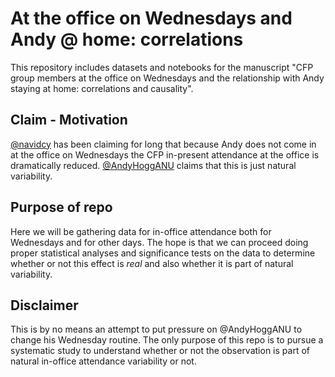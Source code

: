 # At the office on Wednesdays and Andy @ home: correlations

This repository includes datasets and notebooks for the manuscript "CFP group members at the 
office on Wednesdays and the relationship with Andy staying at home: correlations and causality".


## Claim - Motivation

[@navidcy](https://github.com/navidcy) has been claiming for long that because Andy does not come in at the office on
Wednesdays the CFP in-present attendance at the office is dramatically reduced. [@AndyHoggANU](https://github.com/AndyHoggANU)
claims that this is just natural variability.

## Purpose of repo

Here we will be gathering data for in-office attendance both for Wednesdays and for other days.
The hope is that we can proceed doing proper statistical analyses and significance tests on the
data to determine whether or not this effect is *real* and also whether it is part of natural
variability.

## Disclaimer

This is by no means an attempt to put pressure on @AndyHoggANU to change his Wednesday routine. 
The only purpose of this repo is to pursue a systematic study to understand whether or not
the observation is part of natural in-office attendance variability or not.
